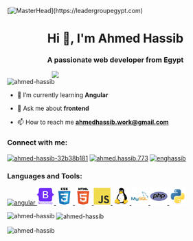 [![MasterHead]([[https://www.google.com/url?sa=i&url=https%3A%2F%2Funsplash.com%2Fs%2Fphotos%2Fprogramming&psig=AOvVaw0Ge2ul0w61R427BX76uLBP&ust=1680963827296000&source=images&cd=vfe&ved=0CBAQjRxqFwoTCKjF27H8l_4CFQAAAAAdAAAAABAE](https://images.unsplash.com/photo-1587620962725-abab7fe55159?q=80&w=1931&auto=format&fit=crop&ixlib=rb-4.0.3&ixid=M3wxMjA3fDB8MHxwaG90by1wYWdlfHx8fGVufDB8fHx8fA%3D%3D)](https://images.unsplash.com/photo-1587620962725-abab7fe55159?q=80&w=1931&auto=format&fit=crop&ixlib=rb-4.0.3&ixid=M3wxMjA3fDB8MHxwaG90by1wYWdlfHx8fGVufDB8fHx8fA%3D%3D))](https://leadergroupegypt.com)
<h1 align="center">Hi 👋, I'm Ahmed Hassib</h1>
<h3 align="center">A passionate web developer from Egypt</h3>
<img align="right" alt"coding" width="400" src="https://camo.githubusercontent.com/349b39dd9ef14f390f75b56f02df90ad3281c6527f88596c3f69bdfe3dd194da/68747470733a2f2f6d656469612e67697068792e636f6d2f6d656469612f76312e59326c6b505463354d4749334e6a45784d575930636a566b4e6e4a30645752314f476b315a6d707359575577636a4e704d6a4271623356366348427063576779635746694d535a6c634431324d563970626e526c636d35686246396e61575a66596e6c666157516d593351395a772f53576f536b4e36447854737a71494b4571762f67697068792e676966">

<p align="left"> <img src="https://komarev.com/ghpvc/?username=ahmed-hassib&label=Profile%20views&color=0e75b6&style=flat" alt="ahmed-hassib" /> </p>

- 🌱 I’m currently learning **Angular**

- 💬 Ask me about **frontend**

- 📫 How to reach me **ahmedhassib.work@gmail.com**

<h3 align="left">Connect with me:</h3>
<p align="left">
<a href="https://linkedin.com/in/ahmed-hassib-32b38b181" target="blank"><img align="center" src="https://raw.githubusercontent.com/rahuldkjain/github-profile-readme-generator/master/src/images/icons/Social/linked-in-alt.svg" alt="ahmed-hassib-32b38b181" height="30" width="40" /></a>
<a href="https://fb.com/ahmed.hassib.773" target="blank"><img align="center" src="https://raw.githubusercontent.com/rahuldkjain/github-profile-readme-generator/master/src/images/icons/Social/facebook.svg" alt="ahmed.hassib.773" height="30" width="40" /></a>
<a href="https://instagram.com/enghassib" target="blank"><img align="center" src="https://raw.githubusercontent.com/rahuldkjain/github-profile-readme-generator/master/src/images/icons/Social/instagram.svg" alt="enghassib" height="30" width="40" /></a>
</p>

<h3 align="left">Languages and Tools:</h3>
<p align="left"> <a href="https://angular.io" target="_blank" rel="noreferrer"> <img src="https://angular.io/assets/images/logos/angular/angular.svg" alt="angular" width="40" height="40"/> </a> <a href="https://getbootstrap.com" target="_blank" rel="noreferrer"> <img src="https://raw.githubusercontent.com/devicons/devicon/master/icons/bootstrap/bootstrap-plain-wordmark.svg" alt="bootstrap" width="40" height="40"/> </a> <a href="https://www.w3schools.com/css/" target="_blank" rel="noreferrer"> <img src="https://raw.githubusercontent.com/devicons/devicon/master/icons/css3/css3-original-wordmark.svg" alt="css3" width="40" height="40"/> </a> <a href="https://www.w3.org/html/" target="_blank" rel="noreferrer"> <img src="https://raw.githubusercontent.com/devicons/devicon/master/icons/html5/html5-original-wordmark.svg" alt="html5" width="40" height="40"/> </a> <a href="https://developer.mozilla.org/en-US/docs/Web/JavaScript" target="_blank" rel="noreferrer"> <img src="https://raw.githubusercontent.com/devicons/devicon/master/icons/javascript/javascript-original.svg" alt="javascript" width="40" height="40"/> </a> <a href="https://www.linux.org/" target="_blank" rel="noreferrer"> <img src="https://raw.githubusercontent.com/devicons/devicon/master/icons/linux/linux-original.svg" alt="linux" width="40" height="40"/> </a> <a href="https://www.mysql.com/" target="_blank" rel="noreferrer"> <img src="https://raw.githubusercontent.com/devicons/devicon/master/icons/mysql/mysql-original-wordmark.svg" alt="mysql" width="40" height="40"/> </a> <a href="https://www.php.net" target="_blank" rel="noreferrer"> <img src="https://raw.githubusercontent.com/devicons/devicon/master/icons/php/php-original.svg" alt="php" width="40" height="40"/> </a> <a href="https://www.python.org" target="_blank" rel="noreferrer"> <img src="https://raw.githubusercontent.com/devicons/devicon/master/icons/python/python-original.svg" alt="python" width="40" height="40"/> </a> </p>

<p><img align="left" src="https://github-readme-stats.vercel.app/api/top-langs?username=ahmed-hassib&show_icons=true&locale=en&layout=compact" alt="ahmed-hassib" /></p>

<p>&nbsp;<img align="center" src="https://github-readme-stats.vercel.app/api?username=ahmed-hassib&show_icons=true&locale=en" alt="ahmed-hassib" /></p>

<p><img align="center" src="https://github-readme-streak-stats.herokuapp.com/?user=ahmed-hassib&" alt="ahmed-hassib" /></p>
